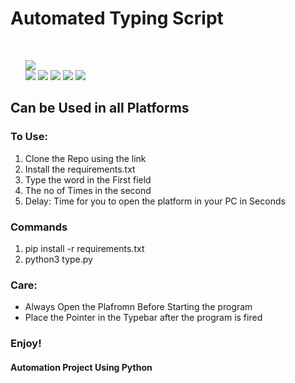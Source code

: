 <h1>Automated Typing Script</h1>
<br>
<ul>
<img src="http://ForTheBadge.com/images/badges/made-with-python.svg"> <br>
<img src="https://img.shields.io/badge/WhatsApp-25D366?style=for-the-badge&logo=whatsapp&logoColor=white">
<img src="https://img.shields.io/badge/Messenger-00B2FF?style=for-the-badge&logo=messenger&logoColor=white">
<img src="https://img.shields.io/badge/Telegram-2CA5E0?style=for-the-badge&logo=telegram&logoColor=white">
<img src="https://img.shields.io/badge/Instagram-E4405F?style=for-the-badge&logo=instagram&logoColor=white">
<img src="https://img.shields.io/badge/Facebook-1877F2?style=for-the-badge&logo=facebook&logoColor=white">
</ul>
<h2>Can be Used in all Platforms</h2>
<h3>To Use:</h3>
<ol>
  <li>Clone the Repo using the link</li>
  <li>Install the requirements.txt</li>
  <li>Type the word in the First field</li>
  <li>The no of Times in the second</li>
  <li>Delay: Time for you to open the platform in your PC in Seconds</li>
</ol>
<h3>Commands</h3>
<ol>
  <li>pip install -r requirements.txt</li>
  <li>python3 type.py</li>
</ol>
<h3>Care:</h3>
<ul>
  <li>Always Open the Plafromn Before Starting the program</li>
  <li>Place the Pointer in the Typebar after the program is fired</li>
</ul>
<h3>Enjoy!</h3>
<h4> Automation Project Using Python</h4>
